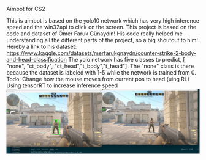 Aimbot for CS2

This is aimbot is based on the yolo10 network which has very high inference speed and the win32api to click on the screen.
This project is based on the code and dataset of Ömer Faruk Günaydın! 
His code really helped me understanding all the different parts of the project, so a big shoutout to him!
Hereby a link to his dataset: https://www.kaggle.com/datasets/merfarukgnaydn/counter-strike-2-body-and-head-classification
The yolo network has five classes to predict, [ "none", "ct_body", "ct_head","t_body","t_head"]. 
The "none" class is there because the dataset is labeled with 1-5 while the network is trained from 0.
Todo: 
  Change how the mouse moves from current pos to head (uing RL)
  Using tensorRT to increase inference speed
![alt text](https://github.com/WanneWisse/Aimbot-CSGO-YOLO/blob/main/Aim_screenshot.png?raw=true)
